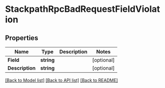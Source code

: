 # StackpathRpcBadRequestFieldViolation

## Properties

Name | Type | Description | Notes
------------ | ------------- | ------------- | -------------
**Field** | **string** |  | [optional] 
**Description** | **string** |  | [optional] 

[[Back to Model list]](../README.md#documentation-for-models) [[Back to API list]](../README.md#documentation-for-api-endpoints) [[Back to README]](../README.md)


